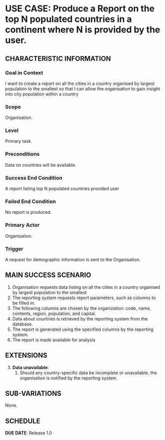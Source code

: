 # USE CASE: Produce a Report on the top N populated countries in a continent where N is provided by the user.

## CHARACTERISTIC INFORMATION

### Goal in Context

I want to create a report on all the cities in a country organised by largest population to the smallest so that I can allow the organisation to gain insight into city population within a country

### Scope

Organisation.

### Level

Primary task.

### Preconditions

Data on countries will be available.

### Success End Condition

A report listing top N populated countries provided user

### Failed End Condition

No report is produced.

### Primary Actor

Organisation.

### Trigger

A request for demographic information is sent to the Organisation.

## MAIN SUCCESS SCENARIO

1. Organisation requests data listing on all the cities in a country organised by largest population to the smallest 
2. The reporting system requests report parameters, such as columns to be filled in.
3. The following columns are chosen by the organization: code, name, contents, region, population, and capital.
4. Data about countries is retrieved by the reporting system from the database.
5. The report is generated using the specified columns by the reporting system.
6. The report is made available for analysis
## EXTENSIONS

3. **Data unavailable**:
    1. Should any country-specific data be incomplete or unavailable, the organisation is notified by the reporting system.

## SUB-VARIATIONS

None.

## SCHEDULE

**DUE DATE**: Release 1.0